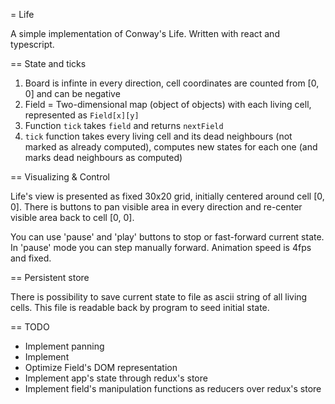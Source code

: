 = Life

A simple implementation of Conway's Life. Written with react and typescript.

== State and ticks

1) Board is infinte in every direction, cell coordinates are counted from [0, 0] and can be negative
2) Field = Two-dimensional map (object of objects) with each living cell, represented as `Field[x][y]`
3) Function `tick` takes `field` and returns `nextField`
4) `tick` function takes every living cell and its dead neighbours (not marked as already computed), computes new states for each one (and marks dead neighbours as computed)

== Visualizing & Control

Life's view is presented as fixed 30x20 grid, initially centered around cell [0, 0]. There is buttons to pan visible area in every direction and re-center visible area back to cell [0, 0].

You can use 'pause' and 'play' buttons to stop or fast-forward current state. In 'pause' mode you can step manually forward. Animation speed is 4fps and fixed.

== Persistent store

There is possibility to save current state to file as ascii string of all living cells. This file is readable back by program to seed initial state.

== TODO

* Implement panning
* Implement 
* Optimize Field's DOM representation
* Implement app's state through redux's store
* Implement field's manipulation functions as reducers over redux's store
